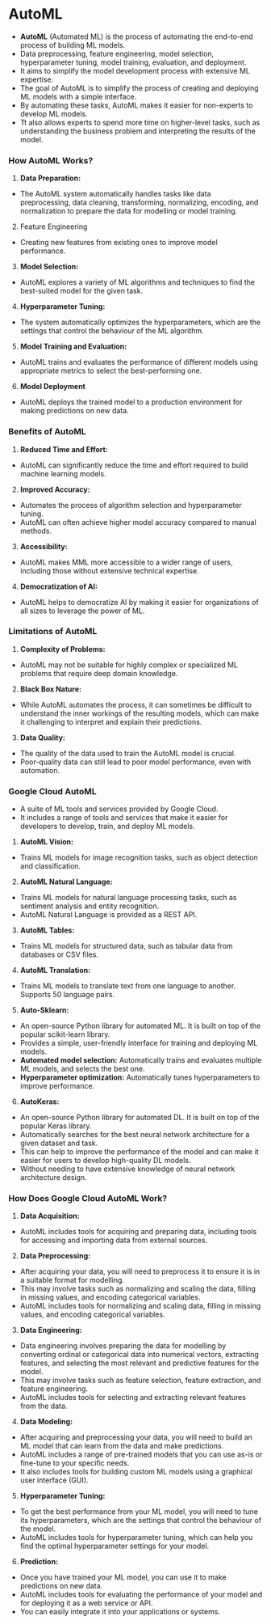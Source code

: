 # AutoML

- **AutoML** (Automated ML) is the process of automating the end-to-end process of building ML models.
- Data preprocessing, feature engineering, model selection, hyperparameter tuning, model training, evaluation, and deployment.
- It aims to simplify the model development process with extensive ML expertise.
- The goal of AutoML is to simplify the process of creating and deploying ML models with a simple interface.
- By automating these tasks, AutoML makes it easier for non-experts to develop ML models.
- Tt also allows experts to spend more time on higher-level tasks, such as understanding the business problem and interpreting the results of the model.

### How AutoML Works?

1. **Data Preparation:** 
- The AutoML system automatically handles tasks like data preprocessing, data cleaning, transforming, normalizing, encoding, and normalization to prepare the data for modelling or model training.

2. Feature Engineering
- Creating new features from existing ones to improve model performance.

3. **Model Selection:** 
- AutoML explores a variety of ML algorithms and techniques to find the best-suited model for the given task.

4. **Hyperparameter Tuning:** 
- The system automatically optimizes the hyperparameters, which are the settings that control the behaviour of the ML algorithm.

5. **Model Training and Evaluation:** 
- AutoML trains and evaluates the performance of different models using appropriate metrics to select the best-performing one.

6. **Model Deployment**
- AutoML deploys the trained model to a production environment for making predictions on new data.

### Benefits of AutoML

1. **Reduced Time and Effort:** 
- AutoML can significantly reduce the time and effort required to build machine learning models.

2. **Improved Accuracy:** 
- Automates the process of algorithm selection and hyperparameter tuning.
- AutoML can often achieve higher model accuracy compared to manual methods.

3. **Accessibility:** 
- AutoML makes MML more accessible to a wider range of users, including those without extensive technical expertise.

4. **Democratization of AI:** 
- AutoML helps to democratize AI by making it easier for organizations of all sizes to leverage the power of ML.

### Limitations of AutoML

1. **Complexity of Problems:** 
- AutoML may not be suitable for highly complex or specialized ML problems that require deep domain knowledge.

2. **Black Box Nature:** 
- While AutoML automates the process, it can sometimes be difficult to understand the inner workings of the resulting models, which can make it challenging to interpret and explain their predictions.

3. **Data Quality:** 
- The quality of the data used to train the AutoML model is crucial.
- Poor-quality data can still lead to poor model performance, even with automation.

### Google Cloud AutoML

- A suite of ML tools and services provided by Google Cloud.
- It includes a range of tools and services that make it easier for developers to develop, train, and deploy ML models. 

1. **AutoML Vision:** 
- Trains ML models for image recognition tasks, such as object detection and classification.

2. **AutoML Natural Language:** 
- Trains ML models for natural language processing tasks, such as sentiment analysis and entity recognition.
- AutoML Natural Language is provided as a REST API.

3. **AutoML Tables:** 
- Trains ML models for structured data, such as tabular data from databases or CSV files.

4. **AutoML Translation:**
- Trains ML models to translate text from one language to another. Supports 50 language pairs.

5. **Auto-Sklearn:**
- An open-source Python library for automated ML. It is built on top of the popular scikit-learn library.
- Provides a simple, user-friendly interface for training and deploying ML models.
- **Automated model selection:** Automatically trains and evaluates multiple ML models, and selects the best one.
- **Hyperparameter optimization:** Automatically tunes hyperparameters to improve performance.

6. **AutoKeras:**
- An open-source Python library for automated DL. It is built on top of the popular Keras library.  
- Automatically searches for the best neural network architecture for a given dataset and task.
- This can help to improve the performance of the model and can make it easier for users to develop high-quality DL models.
- Without needing to have extensive knowledge of neural network architecture design.

### How Does Google Cloud AutoML Work?

1. **Data Acquisition:** 
- AutoML includes tools for acquiring and preparing data, including tools for accessing and importing data from external sources.

2. **Data Preprocessing:** 
- After acquiring your data, you will need to preprocess it to ensure it is in a suitable format for modelling.
- This may involve tasks such as normalizing and scaling the data, filling in missing values, and encoding categorical variables.
- AutoML includes tools for normalizing and scaling data, filling in missing values, and encoding categorical variables.

3. **Data Engineering:** 
- Data engineering involves preparing the data for modelling by converting ordinal or categorical data into numerical vectors, extracting features, and selecting the most relevant and predictive features for the model.
- This may involve tasks such as feature selection, feature extraction, and feature engineering.
- AutoML includes tools for selecting and extracting relevant features from the data.

4. **Data Modeling:** 
- After acquiring and preprocessing your data, you will need to build an ML model that can learn from the data and make predictions.
- AutoML includes a range of pre-trained models that you can use as-is or fine-tune to your specific needs.
- It also includes tools for building custom ML models using a graphical user interface (GUI).

5. **Hyperparameter Tuning:** 
- To get the best performance from your ML model, you will need to tune its hyperparameters, which are the settings that control the behaviour of the model.
- AutoML includes tools for hyperparameter tuning, which can help you find the optimal hyperparameter settings for your model.

6. **Prediction:**
- Once you have trained your ML model, you can use it to make predictions on new data.
- AutoML includes tools for evaluating the performance of your model and for deploying it as a web service or API.
- You can easily integrate it into your applications or systems.
